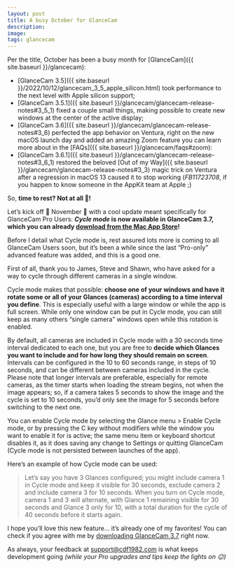 ```yaml
---
layout: post
title: A busy October for GlanceCam
description:
image:
tags: glancecam
---
```

Per the title, October has been a busy month for [GlanceCam]({{ site.baseurl }}/glancecam):
- [GlanceCam 3.5]({{ site.baseurl }}/2022/10/12/glancecam_3_5_apple_silicon.html) took performance to the next level with Apple silicon support;
- [GlanceCam 3.5.1]({{ site.baseurl }}/glancecam/glancecam-release-notes#3_5_1) fixed a couple small things, making possible to create new windows at the center of the active display;
- [GlanceCam 3.6]({{ site.baseurl }}/glancecam/glancecam-release-notes#3_6) perfected the app behavior on Ventura, right on the new macOS launch day and added an amazing Zoom feature you can learn more about in the [FAQs]({{ site.baseurl }}/glancecam/faqs#zoom):
- [GlanceCam 3.6.1]({{ site.baseurl }}/glancecam/glancecam-release-notes#3_6_1) restored the beloved [Out of my Way]({{ site.baseurl }}/glancecam/glancecam-release-notes#3_3) magic trick on Ventura after a regression in macOS 13 caused it to stop working (_FB11723708_, if you happen to know someone in the AppKit team at Apple ;)

So, **time to rest? Not at all 💪!**

Let’s kick off 🎃 November 🎃 with a cool update meant specifically for GlanceCam Pro Users: **_Cycle mode_ is now available in GlanceCam 3.7, which you can already [download from the Mac App Store](https://itunes.apple.com/us/app/glancecam-ip-webcam-viewer/id1360797896?l=it&ls=1&mt=12)!**

Before I detail what Cycle mode is, rest assured lots more is coming to all GlanceCam Users soon, but it’s been a while since the last “Pro-only” advanced feature was added, and this is a good one. 

First of all, thank you to James, Steve and Shawn, who have asked for a way to cycle through different cameras in a single window. 

Cycle mode makes that possible: **choose one of your windows and have it rotate some or all of your Glances (cameras) according to a time interval you define**. This is especially useful with a large window or while the app is full screen.
While only one window can be put in Cycle mode, you can still keep as many others “single camera” windows open while this rotation is enabled. 

By default, all cameras are included in Cycle mode with a 30 seconds time interval dedicated to each one, but you are free to **decide which Glances you want to include and for how long they should remain on screen**.
Intervals can be configured in the 10 to 60 seconds range, in steps of 10 seconds, and can be different between cameras included in the cycle. Please note that longer intervals are preferable, especially for remote cameras, as the timer starts when loading the stream begins, not when the image appears; so, if a camera takes 5 seconds to show the image and the cycle is set to 10 seconds, you’d only see the image for 5 seconds before switching to the next one. 

You can enable Cycle mode by selecting the Glance menu > Enable Cycle mode, or by pressing the C key without modifiers while the window you want to enable it for is active; the same menu item or keyboard shortcut disables it, as it does saving any change to Settings or quitting GlanceCam (Cycle mode is not persisted between launches of the app). 

Here’s an example of how Cycle mode can be used:
> Let’s say you have 3 Glances configured; you might include camera 1 in Cycle mode and keep it visible for 30 seconds, exclude camera 2 and include camera 3 for 10 seconds. When you turn on Cycle mode, camera 1 and 3 will alternate, with Glance 1 remaining visible for 30 seconds and Glance 3 only for 10, with a total duration for the cycle of 40 seconds before it starts again. 

I hope you’ll love this new feature… it’s already one of my favorites! You can check if you agree with me by [downloading GlanceCam 3.7](https://itunes.apple.com/us/app/glancecam-ip-webcam-viewer/id1360797896?l=it&ls=1&mt=12) right now.

As always, your feedback at [support@cdf1982.com](mailto:support@cdf1982.com) is what keeps development going _(while your Pro upgrades and tips keep the lights on 😉)_ 